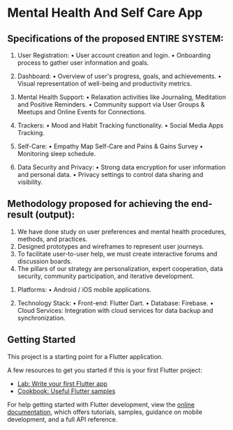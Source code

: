 # Mental Health And Self Care App


## Specifications of the proposed ENTIRE SYSTEM: 
                                            
1. User Registration: 
• User account creation and login. 
• Onboarding process to gather user information and goals. 

 
2. Dashboard: 
• Overview of user's progress, goals, and achievements. 
• Visual representation of well-being and productivity metrics. 

 
3. Mental Health Support: 
• Relaxation activities like Journaling, Meditation and Positive Reminders. 
• Community support via User Groups & Meetups and Online Events for Connections. 

 
4. Trackers: 
• Mood and Habit Tracking functionality. 
• Social Media Apps Tracking. 

 
5. Self-Care: 
• Empathy Map Self-Care and Pains & Gains Survey 
• Monitoring sleep schedule. 

 
6. Data Security and Privacy: 
• Strong data encryption for user information and personal data. 
• Privacy settings to control data sharing and visibility. 
                                  

## Methodology proposed for achieving the end-result (output):
1. We have done study on user preferences and mental health procedures, methods, and 
practices. 
2.  Designed prototypes and wireframes to represent user journeys. 
3.  To facilitate user-to-user help, we must create interactive forums and discussion boards. 
4.  The pillars of our strategy are personalization, expert cooperation, data security, community 
participation, and iterative development. 

1) Platforms: 
• Android /  iOS mobile applications. 

2) Technology Stack: 
• Front-end: Flutter Dart.
• Database: Firebase.
• Cloud Services: Integration with cloud services for data backup and synchronization. 

## Getting Started

This project is a starting point for a Flutter application.

A few resources to get you started if this is your first Flutter project:

- [Lab: Write your first Flutter app](https://docs.flutter.dev/get-started/codelab)
- [Cookbook: Useful Flutter samples](https://docs.flutter.dev/cookbook)

For help getting started with Flutter development, view the
[online documentation](https://docs.flutter.dev/), which offers tutorials,
samples, guidance on mobile development, and a full API reference.
